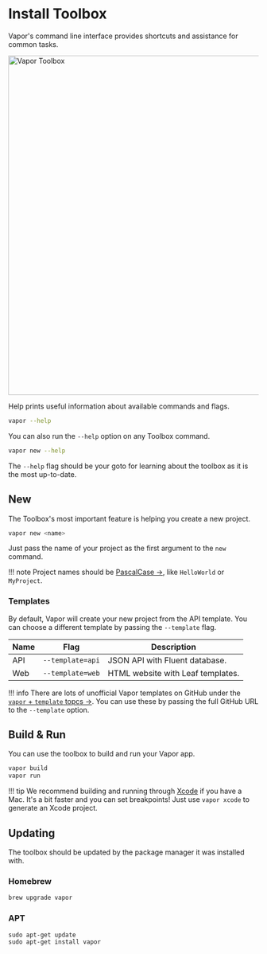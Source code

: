 # Install Toolbox

Vapor's command line interface provides shortcuts and assistance for common tasks.

<img width="682" alt="Vapor Toolbox" src="https://cloud.githubusercontent.com/assets/1342803/23553208/26af9a0e-0020-11e7-8ed5-1ce09407ae8e.png">

Help prints useful information about available commands and flags.

```sh
vapor --help
```

You can also run the `--help` option on any Toolbox command.

```sh
vapor new --help
```

The `--help` flag should be your goto for learning about the toolbox as it is the most up-to-date.

## New

The Toolbox's most important feature is helping you create a new project.

```sh
vapor new <name>
```

Just pass the name of your project as the first argument to the `new` command.

!!! note
    Project names should be <a href="http://wiki.c2.com/?PascalCase" target="_blank">PascalCase &rarr;</a>, like `HelloWorld` or `MyProject`.

### Templates

By default, Vapor will create your new project from the API template. You can choose
a different template by passing the `--template` flag.

| Name | Flag             | Description                       |
|------|------------------|-----------------------------------|
| API  | `--template=api` | JSON API with Fluent database.    |
| Web  | `--template=web` | HTML website with Leaf templates. |

!!! info
    There are lots of unofficial Vapor templates on GitHub under the <a href="https://github.com/search?utf8=✓&q=topic%3Avapor+topic%3Atemplate&type=Repositories" target="_blank">`vapor` + `template` topcs &rarr;</a>.
    You can use these by passing the full GitHub URL to the `--template` option.

## Build & Run

You can use the toolbox to build and run your Vapor app.

```sh
vapor build
vapor run
```

!!! tip
    We recommend building and running through [Xcode](xcode.md) if you have a Mac. 
    It's a bit faster and you can set breakpoints! 
    Just use `vapor xcode` to generate an Xcode project.

## Updating

The toolbox should be updated by the package manager it was installed with.

### Homebrew

```sh
brew upgrade vapor
```

### APT

```
sudo apt-get update
sudo apt-get install vapor
```